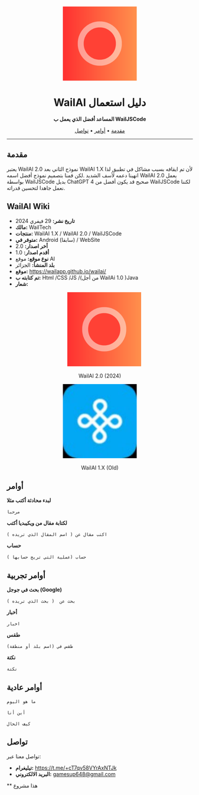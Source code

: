 
<!-- Project Logo -->
<p align="center">
  <img src="icon.png" alt="WailAI Logo" width="200" />
</p>

<!-- Project Title -->
<h1 align="center">WailAI دليل استعمال</h1>

<!-- Project Description -->
<p align="center">
  <strong>المساعد أفضل الذي يعمل ب WailJSCode</strong>
</p>

<!-- Table of Contents -->
<p align="center">
  <a href="#مقدمة">مقدمة</a> •
  <a href="#أوامر">أوامر</a> •
  <a href="#تواصل">تواصل</a>
</p>

---

## مقدمة

يعتبر WailAI 2.0 نموذج الثاني بعد WailAI 1.X لأن تم ايقافه بسبب مشاكل في تطبيق لذا انهينا دعمه لأسف الشديد .لكن قمنا بتصميم نموذج أفضل اسمه WailAI 2.0 يعمل بواسطة WailJSCode بديل ChatGPT 4 صحيح قد يكون أفضل من WailJSCode لكننا نعمل جاهدا لتحسين قدراته.

## WailAI Wiki

- **تاريخ نشر:** 29 فيفري 2024
- **مالك:** WailTech
- **منتجات:** WailAI 1.X / WailAI 2.0 / WailJSCode
- **متوفر في:** Android (سابقا) / WebSite
- **أخر اصدار:** 2.0
- **أقدم اصدار:** 1.0
- **نوع موقع:** موقع AI
- **بلد المنشأ:** الجزائر
- **موقع:** https://wailapp.github.io/wailai/
- **تم كتابته ب:** Html /CSS /JS /(من أجل WailAi 1.0 )Java
- **شعار:**
  <p align="center">
  <img src="icon.png" alt="WailAI Logo" width="200" />
</p>
  <p align="center">
  WailAI 2.0 (2024)
</p>

  <p align="center">
  <img src="WailAIold.jpg" alt="WailAI Logo Old" width="200" />
</p>
  <p align="center">
  WailAI 1.X (Old)
  </p>
  
## أوامر

**لبدء محادثة أكتب مثلا**
```bush
مرحبا
```
**لكتابة مقال من ويكيبديا أكتب**
```bush
اكتب مقال عن ( اسم المقال الذي تريده )
```
**حساب**
```bush
حساب (عملية التي تريج حسابها )
```
## أوامر تجربية

**بحث في جوجل (Google)**
```bush
بحث عن  ( بحث الذي تريده )
```
**أخبار**
```bush
اخبار
```
**طقس**
```bush
طقس في (اسم بلد أو منطقة)
```
**نكتة**
```bush
نكتة
```
## أوامر عادية
```bush
ما هو اليوم
```
```bush
أين أنا
```
```bush
كيف الحال
```

## تواصل
تواصل معنا عبر:
- **تيليغرام:** https://t.me/+cT7qv58VYrAxNTJk
- **البريد الالكتروني:** gamesup648@gmail.com

** هذا مشروع 
